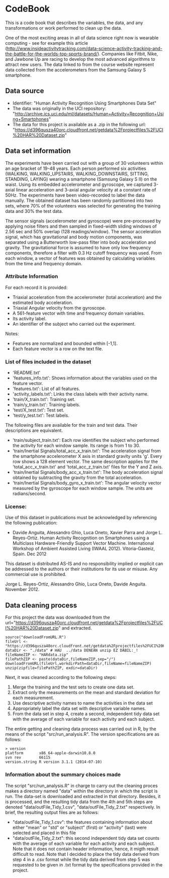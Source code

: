 # CodeBook

This is a code book that describes the variables, the data, and any transformations or work performed to clean up the data.

One of the most exciting areas in all of data science right now is wearable computing - see for example this article (http://www.insideactivitytracking.com/data-science-activity-tracking-and-the-battle-for-the-worlds-top-sports-brand/). Companies like Fitbit, Nike, and Jawbone Up are racing to develop the most advanced algorithms to attract new users. The data linked to from the course website represent data collected from the accelerometers from the Samsung Galaxy S smartphone. 

## Data source
* Identifier: "Human Activity Recognition Using Smartphones Data Set" 
* The data was originally in the UCI repository: "http://archive.ics.uci.edu/ml/datasets/Human+Activity+Recognition+Using+Smartphones"
* The data for this project is available as a .zip in the following url: "https://d396qusza40orc.cloudfront.net/getdata%2Fprojectfiles%2FUCI%20HAR%20Dataset.zip"

## Data set information
The experiments have been carried out with a group of 30 volunteers within an age bracket of 19-48 years. Each person performed six activities (WALKING, WALKING_UPSTAIRS, WALKING_DOWNSTAIRS, SITTING, STANDING, LAYING) wearing a smartphone (Samsung Galaxy S II) on the waist. Using its embedded accelerometer and gyroscope, we captured 3-axial linear acceleration and 3-axial angular velocity at a constant rate of 50Hz. The experiments have been video-recorded to label the data manually. The obtained dataset has been randomly partitioned into two sets, where 70% of the volunteers was selected for generating the training data and 30% the test data.

The sensor signals (accelerometer and gyroscope) were pre-processed by applying noise filters and then sampled in fixed-width sliding windows of 2.56 sec and 50% overlap (128 readings/window). The sensor acceleration signal, which has gravitational and body motion components, was separated using a Butterworth low-pass filter into body acceleration and gravity. The gravitational force is assumed to have only low frequency components, therefore a filter with 0.3 Hz cutoff frequency was used. From each window, a vector of features was obtained by calculating variables from the time and frequency domain.

### Attribute Information
For each record it is provided:
* Triaxial acceleration from the accelerometer (total acceleration) and the estimated body acceleration.
* Triaxial Angular velocity from the gyroscope. 
* A 561-feature vector with time and frequency domain variables. 
* Its activity label. 
* An identifier of the subject who carried out the experiment.

Notes: 
* Features are normalized and bounded within [-1,1].
* Each feature vector is a row on the text file.


### List of files included in the dataset
* 'README.txt'
* 'features_info.txt': Shows information about the variables used on the feature vector.
* 'features.txt': List of all features.
* 'activity_labels.txt': Links the class labels with their activity name.
* 'train/X_train.txt': Training set.
* 'train/y_train.txt': Training labels.
* 'test/X_test.txt': Test set.
* 'test/y_test.txt': Test labels.

The following files are available for the train and test data. Their descriptions are equivalent. 
* 'train/subject_train.txt': Each row identifies the subject who performed the activity for each window sample. Its range is from 1 to 30. 
* 'train/Inertial Signals/total_acc_x_train.txt': The acceleration signal from the smartphone accelerometer X axis in standard gravity units 'g'. Every row shows a 128 element vector. The same description applies for the 'total_acc_x_train.txt' and 'total_acc_z_train.txt' files for the Y and Z axis. 
* 'train/Inertial Signals/body_acc_x_train.txt': The body acceleration signal obtained by subtracting the gravity from the total acceleration. 
* 'train/Inertial Signals/body_gyro_x_train.txt': The angular velocity vector measured by the gyroscope for each window sample. The units are radians/second. 


### License:
Use of this dataset in publications must be acknowledged by referencing the following publication:
* Davide Anguita, Alessandro Ghio, Luca Oneto, Xavier Parra and Jorge L. Reyes-Ortiz. Human Activity Recognition on Smartphones using a Multiclass Hardware-Friendly Support Vector Machine. International Workshop of Ambient Assisted Living (IWAAL 2012). Vitoria-Gasteiz, Spain. Dec 2012

This dataset is distributed AS-IS and no responsibility implied or explicit can be addressed to the authors or their institutions for its use or misuse. Any commercial use is prohibited.

Jorge L. Reyes-Ortiz, Alessandro Ghio, Luca Oneto, Davide Anguita. November 2012.


## Data cleaning process
For this project the data was downloaded from the url="https://d396qusza40orc.cloudfront.net/getdata%2Fprojectfiles%2FUCI%20HAR%20Dataset.zip" and extracted.
```{r, echo=FALSE}
source("downloadFromURL.R")
fileUrl <- "https://d396qusza40orc.cloudfront.net/getdata%2Fprojectfiles%2FUCI%20HAR%20Dataset.zip"
dataDir <- "./data" # HAU  ../data DENEAN unzip EZ DABIL:_!
fileNameZIP <- "HARdata.zip"
filePathZIP <- paste(dataDir,fileNameZIP,sep="/")
downloadFromURL(fileUrl,workdirPath=dataDir,fileName=fileNameZIP)
unzip(zipfile=filePathZIP, exdir=dataDir)
```
Next, it was cleaned according to the following steps:
 1. Merge the training and the test sets to create one data set.
 2. Extract only the measurements on the mean and standard deviation for each measurement. 
 3. Use descriptive activity names to name the activities in the data set
 4. Appropriately label the data set with descriptive variable names. 
 5. From the data set in step 4, create a second, independent tidy data set with the average of each variable for each activity and each subject.

The entire getting and cleaning data process was carried out in R, by the means of the script "src/run_analysis.R". The version specifications are as follows:
```{r} 
> version
platform       x86_64-apple-darwin10.8.0   
svn rev        66115                       
version.string R version 3.1.1 (2014-07-10)
```

### Information about the summary choices made
The script "src/run_analysis.R" in charge to carry out the cleaning proces makes a directory named "data" within the directory in which the script is run. The data-set is downloaded and extracted in that directory. Besides, it is processed, and the resulting tidy data from the 4th and 5th steps are denoted "data/outFile_Tidy_1.csv", "data/outFile_Tidy_2.txt" respectively.
In brief, the resulting output files are as follows:
* "data/outFile_Tidy_1.csv": the features containing information about either "mean" or "std" or "subject" (first) or "activity" (last) were selected and placed in this file
* "data/outFile_Tidy_2.txt": this second independent tidy data set counts with the average of each variable for each activity and each subject. Note that it does not contain header information, hence, it migth result difficult to read.
Note that I decided to place the tidy data derived from step 4 in a .csv format while the tidy data derived from step 5 was requested to be given in .txt format by the specifications provided in the project.


